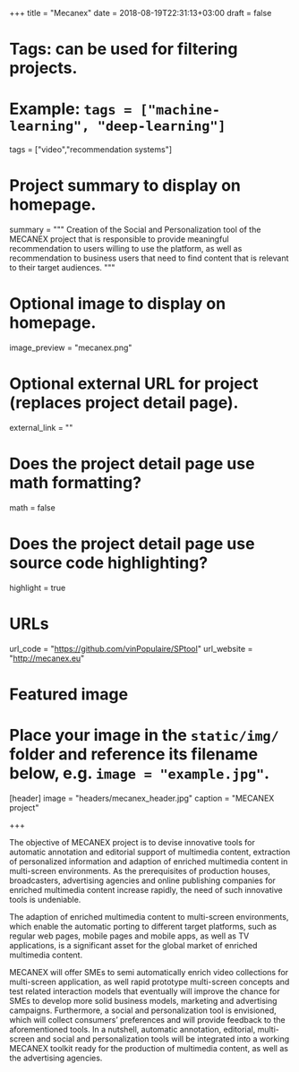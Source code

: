 +++
title = "Mecanex"
date = 2018-08-19T22:31:13+03:00
draft = false

# Tags: can be used for filtering projects.
# Example: `tags = ["machine-learning", "deep-learning"]`
tags = ["video","recommendation systems"]

# Project summary to display on homepage.
summary = """
Creation of the Social and Personalization tool of the MECANEX project that is responsible to provide meaningful recommendation to users willing to use the platform, as well as recommendation to business users that need to find content that is relevant to their target audiences.
"""

# Optional image to display on homepage.
image_preview = "mecanex.png"

# Optional external URL for project (replaces project detail page).
external_link = ""

# Does the project detail page use math formatting?
math = false

# Does the project detail page use source code highlighting?
highlight = true

# URLs
url_code = "https://github.com/vinPopulaire/SPtool"
url_website = "http://mecanex.eu"

# Featured image
# Place your image in the `static/img/` folder and reference its filename below, e.g. `image = "example.jpg"`.
[header]
image = "headers/mecanex_header.jpg"
caption = "MECANEX project"

+++

The objective of MECANEX project is to devise innovative tools for automatic annotation and editorial support of multimedia content, extraction of personalized information and adaption of enriched multimedia content in multi-screen environments. As the prerequisites of production houses, broadcasters, advertising agencies and online publishing companies for enriched multimedia content increase rapidly, the need of such innovative tools is undeniable.

The adaption of enriched multimedia content to multi-screen environments, which enable the automatic porting to different target platforms, such as regular web pages, mobile pages and mobile apps, as well as TV applications, is a significant asset for the global market of enriched multimedia content.

MECANEX will offer SMEs to semi automatically enrich video collections for multi-screen application, as well rapid prototype multi-screen concepts and test related interaction models that eventually will improve the chance for SMEs to develop more solid business models, marketing and advertising campaigns. Furthermore, a social and personalization tool is envisioned, which will collect consumers’ preferences and will provide feedback to the aforementioned tools. In a nutshell, automatic annotation, editorial, multi-screen and social and personalization tools will be integrated into a working MECANEX toolkit ready for the production of multimedia content, as well as the advertising agencies.